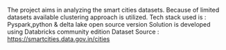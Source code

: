 The project aims in analyzing the smart cities datasets. Because of limited datasets available clustering approach is utilized.
Tech stack used is : Pyspark,python & delta lake open source version
Solution is developed using Databricks community edition
Dataset Source : https://smartcities.data.gov.in/cities
